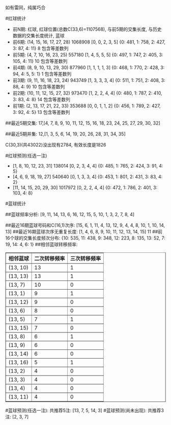 <!-- 
.. title: 双色球2015026期(2015-03-08)数据分析报告
.. slug: slott-2015026-2015-03-08-report
.. date: 2015-03-09 08:00:00 UTC+08:00
.. tags: Lottery
.. link: 
.. description: 
.. type: text
-->

如有雷同，纯属巧合

<!-- TEASER_END-->

#红球统计

- 前N期: 红球, 红球位置(总数C(33,6)=1107568), 与前5期的交集长度, 与历史数据的交集长度统计, 蓝球
- 前6期: (14, 15, 16, 17, 27, 28) 1068908 [0, 0, 2, 3, 5] {0: 481, 1: 758, 2: 427, 3: 87, 4: 11} 8 包含等差数列
- 前5期: (4, 7, 10, 16, 23, 25) 557180 [1, 4, 5, 5, 5] {0: 497, 1: 747, 2: 405, 3: 105, 4: 11} 10 包含等差数列
- 前4期: (8, 9, 10, 13, 29, 30) 877960 [1, 1, 1, 1, 3] {0: 468, 1: 770, 2: 428, 3: 94, 4: 5, 5: 1} 1 包含等差数列
- 前3期: (9, 11, 16, 18, 23, 24) 943749 [1, 3, 3, 3, 4] {0: 511, 1: 751, 2: 408, 3: 88, 4: 9} 10 包含等差数列
- 前2期: (10, 11, 12, 15, 27, 32) 973470 [1, 2, 2, 4, 4] {0: 480, 1: 787, 2: 410, 3: 83, 4: 8} 14 包含等差数列
- 前1期: (2, 13, 17, 21, 22, 33) 353688 [0, 0, 1, 1, 2] {0: 456, 1: 789, 2: 427, 3: 92, 4: 5} 13 包含等差数列

##最近5期交集:
17,[4, 7, 8, 9, 10, 11, 12, 15, 16, 18, 23, 24, 25, 27, 29, 30, 32]

##最近5期并集:
12,[1, 3, 5, 6, 14, 19, 20, 26, 28, 31, 34, 35]

C(30,3)(共43022)没出现有2784, 
有效长度是1826

#红球预测(任选一注)

- [1, 8, 10, 12, 23, 31] 138014 [0, 2, 3, 4, 4] {0: 485, 1: 765, 2: 424, 3: 91, 4: 5}
- [4, 6, 9, 18, 19, 27] 540640 [0, 1, 3, 3, 4] {0: 453, 1: 801, 2: 431, 3: 83, 4: 2}
- [11, 14, 15, 20, 29, 30] 1017972 [0, 2, 2, 4, 4] {0: 472, 1: 786, 2: 401, 3: 103, 4: 8}

#蓝球统计

##蓝球频率分析:
[9, 11, 14, 13, 6, 16, 12, 15, 5, 10, 1, 3, 2, 7, 8, 4]

##最近16期蓝球号码和C(16,1)次序:
[15, 6, 1, 11, 4, 13, 12, 9, 4, 4, 8, 10, 1, 10, 14, 13]
##最近16期蓝球次序无重复长度:
[1, 4, 6, 8, 9, 10, 11, 12, 13, 14, 15] 11
##前16个球的交集长度频次分布:
{10: 535, 11: 438, 9: 348, 12: 223, 8: 135, 13: 52, 7: 19, 14: 4, 6: 1}
##相邻蓝球转移频率:
<table border="1" class="table table-striped dataframe">
  <thead>
    <tr style="text-align: right;">
      <th>相邻蓝球</th>
      <th>二次转移频率</th>
      <th>三次转移频率</th>
    </tr>
  </thead>
  <tbody>
    <tr>
      <td> (13, 10)</td>
      <td> 13</td>
      <td> 1</td>
    </tr>
    <tr>
      <td> (13, 13)</td>
      <td> 13</td>
      <td> 1</td>
    </tr>
    <tr>
      <td>  (13, 7)</td>
      <td> 10</td>
      <td> 0</td>
    </tr>
    <tr>
      <td>  (13, 1)</td>
      <td>  9</td>
      <td> 1</td>
    </tr>
    <tr>
      <td> (13, 12)</td>
      <td>  9</td>
      <td> 0</td>
    </tr>
    <tr>
      <td>  (13, 6)</td>
      <td>  8</td>
      <td> 0</td>
    </tr>
    <tr>
      <td>  (13, 5)</td>
      <td>  7</td>
      <td> 1</td>
    </tr>
    <tr>
      <td> (13, 15)</td>
      <td>  7</td>
      <td> 0</td>
    </tr>
    <tr>
      <td>  (13, 8)</td>
      <td>  6</td>
      <td> 1</td>
    </tr>
    <tr>
      <td>  (13, 9)</td>
      <td>  6</td>
      <td> 0</td>
    </tr>
    <tr>
      <td> (13, 14)</td>
      <td>  6</td>
      <td> 0</td>
    </tr>
    <tr>
      <td> (13, 16)</td>
      <td>  5</td>
      <td> 1</td>
    </tr>
    <tr>
      <td>  (13, 2)</td>
      <td>  4</td>
      <td> 0</td>
    </tr>
    <tr>
      <td>  (13, 3)</td>
      <td>  4</td>
      <td> 0</td>
    </tr>
    <tr>
      <td>  (13, 4)</td>
      <td>  4</td>
      <td> 0</td>
    </tr>
    <tr>
      <td> (13, 11)</td>
      <td>  4</td>
      <td> 0</td>
    </tr>
  </tbody>
</table>
#蓝球预测(任选一注):
共推荐5注: [13, 7, 5, 14, 3]
#蓝球预测(尚未出现):
共推荐3注: [2, 3, 7]

